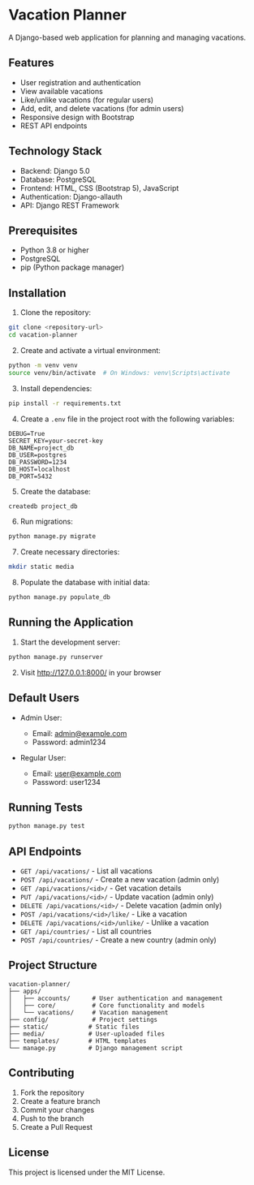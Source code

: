 # Vacation Planner

A Django-based web application for planning and managing vacations.

## Features

- User registration and authentication
- View available vacations
- Like/unlike vacations (for regular users)
- Add, edit, and delete vacations (for admin users)
- Responsive design with Bootstrap
- REST API endpoints

## Technology Stack

- Backend: Django 5.0
- Database: PostgreSQL
- Frontend: HTML, CSS (Bootstrap 5), JavaScript
- Authentication: Django-allauth
- API: Django REST Framework

## Prerequisites

- Python 3.8 or higher
- PostgreSQL
- pip (Python package manager)

## Installation

1. Clone the repository:
```bash
git clone <repository-url>
cd vacation-planner
```

2. Create and activate a virtual environment:
```bash
python -m venv venv
source venv/bin/activate  # On Windows: venv\Scripts\activate
```

3. Install dependencies:
```bash
pip install -r requirements.txt
```

4. Create a `.env` file in the project root with the following variables:
```
DEBUG=True
SECRET_KEY=your-secret-key
DB_NAME=project_db
DB_USER=postgres
DB_PASSWORD=1234
DB_HOST=localhost
DB_PORT=5432
```

5. Create the database:
```bash
createdb project_db
```

6. Run migrations:
```bash
python manage.py migrate
```

7. Create necessary directories:
```bash
mkdir static media
```

8. Populate the database with initial data:
```bash
python manage.py populate_db
```

## Running the Application

1. Start the development server:
```bash
python manage.py runserver
```

2. Visit http://127.0.0.1:8000/ in your browser

## Default Users

- Admin User:
  - Email: admin@example.com
  - Password: admin1234

- Regular User:
  - Email: user@example.com
  - Password: user1234

## Running Tests

```bash
python manage.py test
```

## API Endpoints

- `GET /api/vacations/` - List all vacations
- `POST /api/vacations/` - Create a new vacation (admin only)
- `GET /api/vacations/<id>/` - Get vacation details
- `PUT /api/vacations/<id>/` - Update vacation (admin only)
- `DELETE /api/vacations/<id>/` - Delete vacation (admin only)
- `POST /api/vacations/<id>/like/` - Like a vacation
- `DELETE /api/vacations/<id>/unlike/` - Unlike a vacation
- `GET /api/countries/` - List all countries
- `POST /api/countries/` - Create a new country (admin only)

## Project Structure

```
vacation-planner/
├── apps/
│   ├── accounts/      # User authentication and management
│   ├── core/          # Core functionality and models
│   └── vacations/     # Vacation management
├── config/            # Project settings
├── static/           # Static files
├── media/            # User-uploaded files
├── templates/        # HTML templates
└── manage.py         # Django management script
```

## Contributing

1. Fork the repository
2. Create a feature branch
3. Commit your changes
4. Push to the branch
5. Create a Pull Request

## License

This project is licensed under the MIT License. 